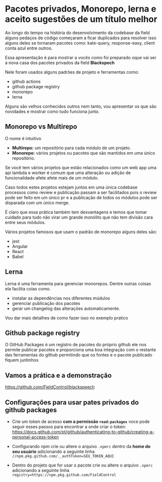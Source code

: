 # Pacotes privados, Monorepo, lerna e aceito sugestões de um título melhor

Ao longo do tempo na história do desenvolvimento da codebase da field alguns pedaços de código começaram a ficar duplicados para resolver isso alguns deles se tornaram pacotes como: kate-query, response-easy, client conta azul entre outros.

Essa apresentação é para mostrar a vocês como foi preparado oque vai ser a nova casa dos pacotes privados da field **Blackspech**

Nele foram usados alguns padrões de projeto e ferramentas como:

- github actions
- github package registry
- monorepo
- lerna

Alguns são velhos conhecidos outros nem tanto, vou apresentar os que são novidades e mostrar como tudo funciona junto.

## Monorepo vs Multirepo

O nome é intuitivo

- **Multirepo:** um repositório para cada módulo de um projeto.
- **Monorepo:** vários projetos ou pacotes que são mantidos em uma único repositório.

Se você tem vários projetos que estão relacionados como um web app uma api lambda e worker é comum que uma alteração ou adição de funcionalidade afete afete mais de um módulo.

Caso todos estes projetos estejam juntos em uma única codebase processos como
review e publicação passam a ser facilitados pois o review pode ser feito em um único pr e a publicação de todos os módulos pode ser disparada com um único merge.

É claro que essa prática também tem desvantagens e temos que tomar cuidado
para tudo não virar um grande monólito que não tem divisão cara entre seus módulos.

Vários projetos famosos que usam o padrão de monorepo alguns deles são:

- jest
- Angular
- React
- Babel

## Lerna

Lerna é uma ferramenta para gerenciar monorepos.
Dentre outras coisas ela facilita coias como.

- instalar as dependências nos diferentes múdulos
- gerenciar publicação dos pacotes
- gerar um changelog das alterações automaticamente.

Vou dar mais detalhes de como fazer isso no exemplo pratico

## Github package registry

O GitHub Packages é um registro de pacotes do próprio github ele nos permite publicar pacotes e proporciona uma boa integração com o restante das ferramentas do github permitindo que os fontes e o pacote publicado fiquem juntinhos

## Vamos a prática e a demonstração

https://github.com/FieldControl/blackspeech

## Configurações para usar pates privados do github packages

- Crie um token de acesso **com a permissão `read:packages`**
voce pode seguir esses passos para encontrar a onde criar o token:
https://docs.github.com/pt/github/authenticating-to-github/creating-a-personal-access-token

- Configurando npm
crie ou altere o arquivo `.npmrc` dentro da **home do seu usuário**
adicionando a seguinte linha `//npm.pkg.github.com/._authToken=SEU_TOKEN_AQUI`

- Dentro do projeto que for usar o pacote crie ou altere o arquivo `.npmrc` adicionando a seguinte linha `registry=https://npm.pkg.github.com/FieldControl`
